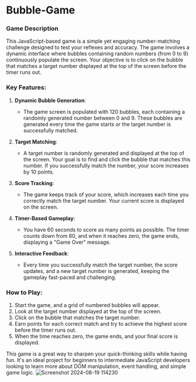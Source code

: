 # Bubble-Game
### Game Description 

This JavaScript-based game is a simple yet engaging number-matching challenge designed to test your reflexes and accuracy. The game involves a dynamic interface where bubbles containing random numbers (from 0 to 9) continuously populate the screen. Your objective is to click on the bubble that matches a target number displayed at the top of the screen before the timer runs out.

### Key Features:

1. **Dynamic Bubble Generation**:
   - The game screen is populated with 120 bubbles, each containing a randomly generated number between 0 and 9. These bubbles are generated every time the game starts or the target number is successfully matched.

2. **Target Matching**:
   - A target number is randomly generated and displayed at the top of the screen. Your goal is to find and click the bubble that matches this number. If you successfully match the number, your score increases by 10 points.

3. **Score Tracking**:
   - The game keeps track of your score, which increases each time you correctly match the target number. Your current score is displayed on the screen.

4. **Timer-Based Gameplay**:
   - You have 60 seconds to score as many points as possible. The timer counts down from 60, and when it reaches zero, the game ends, displaying a "Game Over" message.

5. **Interactive Feedback**:
   - Every time you successfully match the target number, the score updates, and a new target number is generated, keeping the gameplay fast-paced and challenging.

### How to Play:

1. Start the game, and a grid of numbered bubbles will appear.
2. Look at the target number displayed at the top of the screen.
3. Click on the bubble that matches the target number.
4. Earn points for each correct match and try to achieve the highest score before the timer runs out.
5. When the time reaches zero, the game ends, and your final score is displayed.

This game is a great way to sharpen your quick-thinking skills while having fun. It's an ideal project for beginners to intermediate JavaScript developers looking to learn more about DOM manipulation, event handling, and simple game logic.
![Screenshot 2024-08-19 114230](https://github.com/user-attachments/assets/6f2b06e4-9888-4b67-9fb0-a7fd03c27a59)
